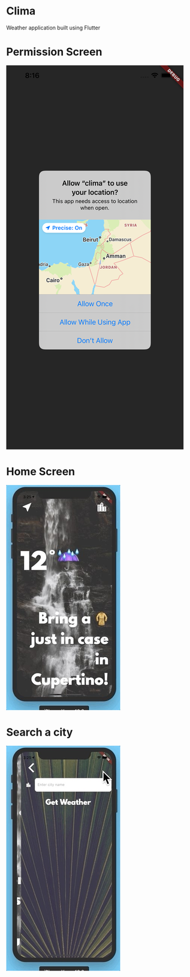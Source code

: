 # Clima
Weather application built using Flutter

# Permission Screen
![](screenshots/permission.png)

# Home Screen
![](screenshots/home.jpg)

# Search a city
![](screenshots/search.jpg)